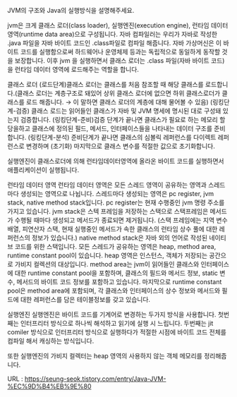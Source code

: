 JVM의 구조와 Java의 실행방식을 설명해주세요.

jvm은 크게 클래스 로더(class loader), 실행엔진(execution engine), 런타임 데이터 영역(runtime data area)으로 구성됩니다. 
자바 컴파일러는 우리가 자바로 작성한 .java 파일을 자바 바이트 코드인 .class파일로 컴파일 해줍니다. 
자바 가상머신은 이 바이트 코드를 실행함으로써 하드웨어나 운영체제 등과는 독립적으로 동일하게 동작할 것을 보장합니다. 
이후 jvm 을 실행하면서 클래스 로더는  .class 파일(자바 바이트 코드)을 런타임 데이터 영역에 로드해주는 역할을 합니다.

클래스 로더
(로드단계)클래스 로더는 클래스를 처음 참조할 때 해당 클래스를 로드합니다.(클래스 로더는 계층구조로 돼있어 상위 클래스 로더에 없으면 하위 클래스로더가 클래스를 로드 해줍니다. → 이 말하면 클래스 로더의 계층에 대해 물어볼 수 있음) 
(링킹단계-검증) 클래스 로드는 읽어들인 클래스가 자바 및 JVM 명세에 명시된 대로 구성돼 있는지 검증합니다. 
(링킹단계-준비)검증 단계가 끝나면 클래스가 필요로 하는 메모리 할당을하고 클래스에 정의된 필드, 메서드, 인터페이스들을 나타내는 데이터 구조를 준비합니다. 
(링킹단계-분석) 준비단계가 끝나면 클래스의 심볼릭 레퍼런스를 다이렉트 레퍼런스로 변경하며 
(초기화) 마지막으로 클래스 변수를 적절한 값으로 초기화합니다.

실행엔진이 클래스로더에 의해 런타임데이터영역에 올라온 바이트 코드를 실행하면서 애플리케이션이 실행됩니다.

런타임 데이터 영역
런타임 데이터 영역은 모든 스레드 영역이 공유하는 영역과 스레드마다 생성되는 영역으로 나뉩니다. 스레드마다 생성되는 영역은 pc register, jvm stack, native method stack입니다. 
pc register는 현재 수행중인 jvm 명령 주소를 가지고 있습니다. jvm stack은 스텍 프레임을 저장하는 스택으로 스택프레임은 메서드가 수행될 때마다 생성되고 메서드가 종료되면 제거됩니다. 
(스택 프레임에는 지역 변수 배열, 피연산자 스택, 현재 실행중인 메서드가 속한 클래스의 런타임 상수 풀에 대한 레퍼런스의 정보가 있습니다.) 
native method stack은 자바 외의 언어로 작성된 네이티브 코드를 위한 스택입니다. 모든 스레드가 공유하는 영역은 heap, method area, runtime constant pool이 있습니다. heap 영역은 인스턴스, 객체가 저장되는 공간으로 가비지 컬렉션의 대상입니다. 
method area는 jvm이 읽어들인 클래스와 인터페이스에 대한 runtime constant pool을 포함하며, 클래스의 필드와 메서드 정보, static 변수, 메서드의 바이트 코드 정보를 포함하고 있습니다. 
마지막으로 runtime constant pool은 method area에 포함되며, 각 클래스와 인터페이스의 상수 정보와 메서드와 필드에 대한 레퍼런스를 담은 테이블정보를 갖고 있습니다.

실행엔진
실행엔진은 바이트 코드를 기계어로 변경하는 두가지 방식을 사용합니다. 
첫번째는 인터프리터 방식으로 하나씩 해석하고 읽기에 실행 시 느립니다. 
두번째는 jit comiler 방식으로 인터프리터 방식으로 실행하다가 적절한 시점에 바이트 코드 전체를 컴파일 해서 캐싱하는 방식입니다. 

또한 실행엔진의 가비지 컬렉터는 heap 영역의 사용하지 않는 객체 메모리를 정리해줍니다.

URL : https://seung-seok.tistory.com/entry/Java-JVM-%EC%9D%B4%EB%9E%80